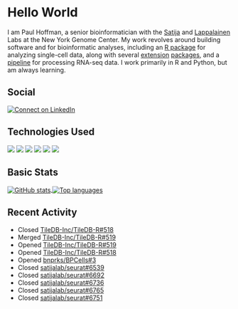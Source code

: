 
<!-- README.md is generated from README.Rmd. Please edit that file -->

# Hello World

I am Paul Hoffman, a senior bioinformatician with the
[Satija](https://satijalab.org) and [Lappalainen](https://tllab.org)
Labs at the New York Genome Center. My work revolves around building
software and for bioinformatic analyses, including an [R
package](https://github.com/satijalab/seurat) for analyzing single-cell
data, along with several
[extension](https://github.com/satijalab/seurat-data)
[packages](https://github.com/mojaveazure/seurat-disk), and a
[pipeline](https://github.com/LappalainenLab/RNApipeline) for processing
RNA-seq data. I work primarily in R and Python, but am always learning.

## Social

<!-- badges: start -->

[![Connect on
LinkedIn](https://img.shields.io/badge/--linkedin?label=LinkedIn&logo=LinkedIn&style=social)](https://www.linkedin.com/in/pauljhoffman)

<!-- badges: end -->

## Technologies Used

<!-- badges: start -->

![](https://img.shields.io/badge/r-%23276DC3.svg?&logo=r&logoColor=white)
![](https://img.shields.io/badge/python%20-%2314354C.svg?&logo=python&logoColor=white)
![](https://img.shields.io/badge/markdown-%23000000.svg?&logo=markdown&logoColor=white)
![](https://img.shields.io/badge/git%20-%23F05033.svg?&logo=git&logoColor=white)
![](https://img.shields.io/badge/github%20-%23121011.svg?&logo=github&logoColor=white)
![](https://img.shields.io/badge/docker%20-%230db7ed.svg?&logo=docker&logoColor=white)
<!-- ![](https://img.shields.io/badge/Google%20Cloud%20-%234285F4.svg?&logo=google-cloud&logoColor=white) -->
<!-- badges: end -->

## Basic Stats

<a href="https://github.com/anuraghazra/github-readme-stats">
<img align="center" src="https://github-readme-stats.vercel.app/api?username=mojaveazure&count_private=true&show_icons=true" alt="GitHub stats" />
</a> <a href="https://github.com/anuraghazra/github-readme-stats">
<img align="center" src="https://github-readme-stats.vercel.app/api/top-langs?username=mojaveazure&layout=compact" alt= "Top languages" />
</a>

## Recent Activity

- Closed
  [TileDB-Inc/TileDB-R#518](https://github.com/TileDB-Inc/TileDB-R/issues/518)
- Merged
  [TileDB-Inc/TileDB-R#519](https://github.com/TileDB-Inc/TileDB-R/pull/519)
- Opened
  [TileDB-Inc/TileDB-R#519](https://github.com/TileDB-Inc/TileDB-R/pull/519)
- Opened
  [TileDB-Inc/TileDB-R#518](https://github.com/TileDB-Inc/TileDB-R/issues/518)
- Opened [bnprks/BPCells#3](https://github.com/bnprks/BPCells/issues/3)
- Closed
  [satijalab/seurat#6539](https://github.com/satijalab/seurat/issues/6539)
- Closed
  [satijalab/seurat#6692](https://github.com/satijalab/seurat/issues/6692)
- Closed
  [satijalab/seurat#6736](https://github.com/satijalab/seurat/issues/6736)
- Closed
  [satijalab/seurat#6765](https://github.com/satijalab/seurat/issues/6765)
- Closed
  [satijalab/seurat#6751](https://github.com/satijalab/seurat/issues/6751)
